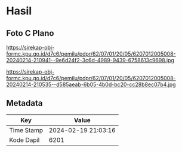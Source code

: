 # Hasil

## Foto C Plano

https://sirekap-obj-formc.kpu.go.id/d7c6/pemilu/pdpr/62/07/01/20/05/6207012005008-20240214-210941--9e6d24f2-3c6d-4989-9439-6758613c9698.jpg

https://sirekap-obj-formc.kpu.go.id/d7c6/pemilu/pdpr/62/07/01/20/05/6207012005008-20240214-210535--d585aeab-6b05-4b0d-bc20-cc28b8ec07b4.jpg


## Metadata

| Key        | Value               |
| ---------- | ------------------- |
| Time Stamp | 2024-02-19 21:03:16 |
| Kode Dapil | 6201                |



